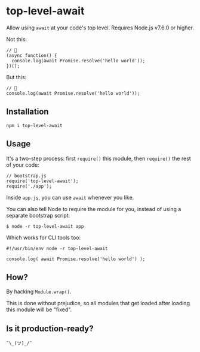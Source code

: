 # top-level-await

Allow using `await` at your code's top level. Requires Node.js v7.6.0 or higher.

Not this:
```
// 💩
(async function() {
  console.log(await Promise.resolve('hello world'));
})();
```

But this:
```
// 🎉
console.log(await Promise.resolve('hello world'));
```

## Installation

```
npm i top-level-await
```

## Usage

It's a two-step process: first `require()` this module, then `require()`
the rest of your code:

```
// bootstrap.js
require('top-level-await');
require('./app');
```

Inside `app.js`, you can use `await` whenever you like.

You can also tell Node to require the module for you, instead of using
a separate bootstrap script:
```
$ node -r top-level-await app
```

Which works for CLI tools too:
```
#!/usr/bin/env node -r top-level-await

console.log( await Promise.resolve('hello world') );
```

## How?

By hacking `Module.wrap()`.

This is done without prejudice, so all modules that get loaded after loading this module will be "fixed".

## Is it production-ready?

```
¯\_(ツ)_/¯
```
